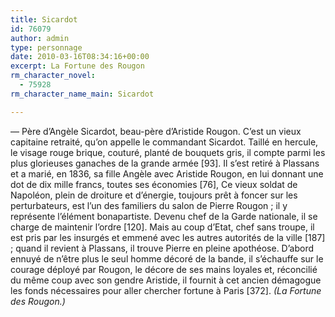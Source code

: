 ```yaml
---
title: Sicardot
id: 76079
author: admin
type: personnage
date: 2010-03-16T08:34:16+00:00
excerpt: La Fortune des Rougon
rm_character_novel:
  - 75928
rm_character_name_main: Sicardot

---
```

— Père d&rsquo;Angèle Sicardot, beau-père d&rsquo;Aristide Rougon. C&rsquo;est un vieux capitaine retraité, qu&rsquo;on appelle le commandant Sicardot. Taillé en hercule, le visage rouge brique, couturé, planté de bouquets gris, il compte parmi les plus glorieuses ganaches de la grande armée [93]. Il s&rsquo;est retiré à Plassans et a marié, en 1836, sa fille Angèle avec Aristide Rougon, en lui donnant une dot de dix mille francs, toutes ses économies [76], Ce vieux soldat de Napoléon, plein de droiture et d&rsquo;énergie, toujours prêt à foncer sur les perturbateurs, est l&rsquo;un des familiers du salon de Pierre Rougon ; il y représente l&rsquo;élément bonapartiste. Devenu chef de la Garde nationale, il se charge de maintenir l&rsquo;ordre [120]. Mais au coup d&rsquo;Etat, chef sans troupe, il est pris par les insurgés et emmené avec les autres autorités de la ville [187] ; quand il revient à Plassans, il trouve Pierre en pleine apothéose. D&rsquo;abord ennuyé de n&rsquo;être plus le seul homme décoré de la bande, il s&rsquo;échauffe sur le courage déployé par Rougon, le décore de ses mains loyales et, réconcilié du même coup avec son gendre Aristide, il fournit à cet ancien démagogue les fonds nécessaires pour aller chercher fortune à Paris [372]. _(La Fortune des Rougon.)_